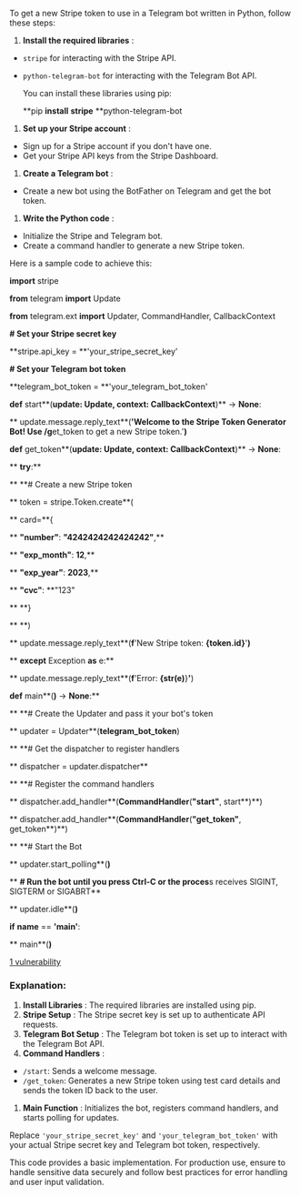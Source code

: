 To get a new Stripe token to use in a Telegram bot written in Python, follow these steps:

1. **Install the required libraries** :

* `stripe` for interacting with the Stripe API.
* `python-telegram-bot` for interacting with the Telegram Bot API.

   You can install these libraries using pip:

   **pip **install** **stripe** **python-telegram-bot

1. **Set up your Stripe account** :

* Sign up for a Stripe account if you don't have one.
* Get your Stripe API keys from the Stripe Dashboard.

1. **Create a Telegram bot** :

* Create a new bot using the BotFather on Telegram and get the bot token.

1. **Write the Python code** :

* Initialize the Stripe and Telegram bot.
* Create a command handler to generate a new Stripe token.

Here is a sample code to achieve this:

**import** stripe

**from** telegram **import** Update

**from** telegram.ext **import** Updater, CommandHandler, CallbackContext

**# Set your Stripe secret key**

**stripe.api_key = **'your_stripe_secret_key'

**# Set your Telegram bot token**

**telegram_bot_token = **'your_telegram_bot_token'

**def** start**(**update: Update, **context**: CallbackContext**)** -> **None**:

**    update.message.reply_text**(**'Welcome to the Stripe Token Generator Bot! Use /g**et_token to get a new Stripe token.'**)**

**def** get_token**(**update: Update, **context**: CallbackContext**)** -> **None**:

**    **try**:**

**        **# Create a new Stripe token

**        token = stripe.Token.create**(

**            card=**{

**                **"number"**: **"4242424242424242"**,**

**                **"exp_month"**: **12**,**

**                **"exp_year"**: **2023**,**

**                **"cvc"**: **"123"

**            **}

**        **)

**        update.message.reply_text**(**f**'New Stripe token: **{**token.id**}**'**)**

**    **except** Exception **as** e:**

**        update.message.reply_text**(**f**'Error: **{**str**(**e**)**}**'**)

**def** main**(**)** -> **None**:**

**    **# Create the Updater and pass it your bot's token

**    updater = Updater**(**telegram_bot_token**)

**    **# Get the dispatcher to register handlers

**    dispatcher = updater.dispatcher**

**    **# Register the command handlers

**    dispatcher.add_handler**(**CommandHandler**(**"start"**, start**)**)

**    dispatcher.add_handler**(**CommandHandler**(**"get_token"**, get_token**)**)

**    **# Start the Bot

**    updater.start_polling**(**)**

**    **# Run the bot until you press Ctrl-C or the proces**s receives SIGINT, SIGTERM or SIGABRT**

**    updater.idle**(**)**

**if** __name__ == **'__main__'**:

**    main**(**)**

[1 vulnerability]()

### Explanation:

1. **Install Libraries** : The required libraries are installed using pip.
2. **Stripe Setup** : The Stripe secret key is set up to authenticate API requests.
3. **Telegram Bot Setup** : The Telegram bot token is set up to interact with the Telegram Bot API.
4. **Command Handlers** :

* `/start`: Sends a welcome message.
* `/get_token`: Generates a new Stripe token using test card details and sends the token ID back to the user.

1. **Main Function** : Initializes the bot, registers command handlers, and starts polling for updates.

Replace `'your_stripe_secret_key'` and `'your_telegram_bot_token'` with your actual Stripe secret key and Telegram bot token, respectively.

This code provides a basic implementation. For production use, ensure to handle sensitive data securely and follow best practices for error handling and user input validation.
